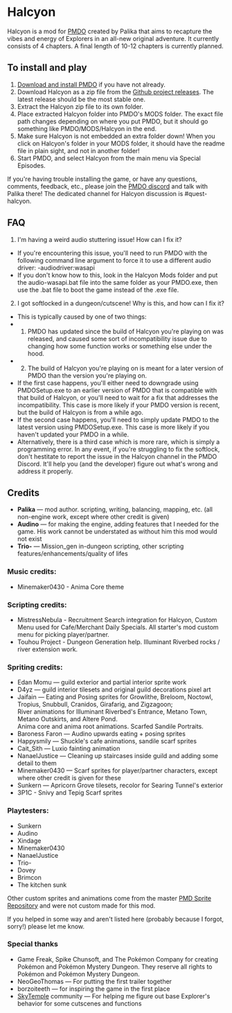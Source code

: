 # Halcyon
Halcyon is a mod for [PMDO](https://github.com/audinowho/PMDODump/) created by Palika that aims to recapture the vibes and energy of Explorers in an all-new original adventure.
It currently consists of 4 chapters. 
A final length of 10-12 chapters is currently planned.

## To install and play
1. [Download and install PMDO](https://github.com/audinowho/PMDODump/releases) if you have not already.
2. Download Halcyon as a zip file from the [Github project releases](https://github.com/Palikadude/Halcyon/releases). The latest release should be the most stable one.
3. Extract the Halcyon zip file to its own folder.
4. Place extracted Halcyon folder into PMDO's MODS folder. The exact file path changes depending on where you put PMDO, but it should go something like PMDO/MODS/Halcyon in the end.
5. Make sure Halcyon is not embedded an extra folder down! When you click on Halcyon's folder in your MODS folder, it should have the readme file in plain sight, and not in another folder!
6. Start PMDO, and select Halcyon from the main menu via Special Episodes.

If you're having trouble installing the game, or have any questions, comments, feedback, etc., please join the [PMDO discord](https://discord.gg/37VKndMsr2) and talk with Palika there! The dedicated channel for Halcyon discussion is #quest-halcyon.



## FAQ
1. I'm having a weird audio stuttering issue! How can I fix it?
* If you're encountering this issue, you'll need to run PMDO with the following command line argument to force it to use a different audio driver: -audiodriver:wasapi
* If you don't know how to this, look in the Halcyon Mods folder and put the audio-wasapi.bat file into the same folder as your PMDO.exe, then use the .bat file to boot the game instead of the .exe file.

2. I got softlocked in a dungeon/cutscene! Why is this, and how can I fix it?
* This is typically caused by one of two things:
* 1. PMDO has updated since the build of Halcyon you're playing on was released, and caused some sort of incompatibility issue due to changing how some function works or something else under the hood.
* 2. The build of Halcyon you're playing on is meant for a later version of PMDO than the version you're playing on.
* If the first case happens, you'll either need to downgrade using PMDOSetup.exe to an earlier version of PMDO that is compatible with that build of Halcyon, or you'll need to wait for a fix that addresses the incompatibility. This case is more likely if your PMDO version is recent, but the build of Halcyon is from a while ago.
* If the second case happens, you'll need to simply update PMDO to the latest version using PMDOSetup.exe. This case is more likely if you haven't updated your PMDO in a while.
* Alternatively, there is a third case which is more rare, which is simply a programming error. In any event, if you're struggling to fix the softlock, don't hestitate to report the issue in the Halcyon channel in the PMDO Discord. It'll help you (and the developer) figure out what's wrong and address it properly.

## Credits
* **Palika** — mod author. scripting, writing, balancing, mapping, etc. (all non-engine work, except where other credit is given)  
* **Audino** — for making the engine, adding features that I needed for the game. His work cannot be understated as without him this mod would not exist  
* **Trio-** — Mission_gen in-dungeon scripting, other scripting features/enhancements/quality of lifes 

### Music credits:
* Minemaker0430 - Anima Core theme

### Scripting credits:
* MistressNebula - Recruitment Search integration for Halcyon, Custom Menu used for Cafe/Merchant Daily Specials. All starter's mod custom menu for picking player/partner.
* Touhou Project - Dungeon Generation help. Illuminant Riverbed rocks / river extension work.

### Spriting credits:
* Edan Momu — guild exterior and partial interior sprite work
* D4yz — guild interior tilesets and original guild decorations pixel art
* Jaifain — Eating and Posing sprites for Growlithe, Breloom, Noctowl, Tropius, Snubbull, Cranidos, Girafarig, and Zigzagoon; <br>
River animations for Illuminant Riverbed's Entrance, Metano Town, Metano Outskirts, and Altere Pond. <br>
Anima core and anima root animations. Scarfed Sandile Portraits.
* Baroness Faron — Audino upwards eating + posing sprites
* Happysmily — Shuckle's cafe animations, sandile scarf sprites
* Cait_Sith — Luxio fainting animation
* NanaelJustice — Cleaning up staircases inside guild and adding some detail to them
* Minemaker0430 — Scarf sprites for player/partner characters, except where other credit is given for these
* Sunkern — Apricorn Grove tilesets, recolor for Searing Tunnel's exterior
* 3P1C - Snivy and Tepig Scarf sprites

### Playtesters:
* Sunkern
* Audino
* Xindage
* Minemaker0430
* NanaelJustice
* Trio-
* Dovey
* Brimcon
* The kitchen sunk

Other custom sprites and animations come from the master [PMD Sprite Repository](https://sprites.pmdcollab.org/) and were not custom made for this mod.

If you helped in some way and aren't listed here (probably because I forgot, sorry!) please let me know.

### Special thanks
* Game Freak, Spike Chunsoft, and The Pokémon Company for creating Pokémon and Pokémon Mystery Dungeon. They reserve all rights to Pokémon and Pokémon Mystery Dungeon.
* NeoGeoThomas — For putting the first trailer together
* borzoiteeth — for inspiring the game in the first place
* [SkyTemple](https://skytemple.org/) community — For helping me figure out base Explorer's behavior for some cutscenes and functions
